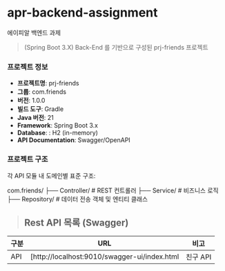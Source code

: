# apr-backend-assignment
에이피알 백엔드 과제
> (Spring Boot 3.X) Back-End 를 기반으로 구성된 prj-friends 프로젝트

### 프로젝트 정보
- **프로젝트명**: prj-friends
- **그룹**: com.friends
- **버전**: 1.0.0
- **빌드 도구**: Gradle
- **Java 버전**: 21
- **Framework**: Spring Boot 3.x
- **Database**: : H2 (in-memory)
- **API Documentation**: Swagger/OpenAPI

### 프로젝트 구조
각 API 모듈 내 도메인별 표준 구조:

com.friends/
├── Controller/       # REST 컨트롤러
├── Service/          # 비즈니스 로직
├── Repository/       # 데이터 전송 객체 및 엔티티 클래스

> ## Rest API 목록 (Swagger)

| 구분          | URL                                          | 비고    |
|---------------|----------------------------------------------|---------|
| API           | [http://localhost:9010/swagger-ui/index.html | 친구 API |

